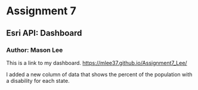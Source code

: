 # Assignment 7
## Esri API: Dashboard
### Author: Mason Lee

This is a link to my dashboard.
<https://mlee37.github.io/Assignment7_Lee/>

I added a new column of data that shows the percent of the population with a disability for each state. 
